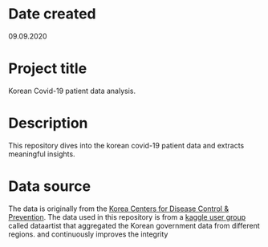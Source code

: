 # Date created
09.09.2020
# Project title
Korean Covid-19 patient data analysis.
# Description
This repository dives into the korean covid-19 patient data and extracts meaningful insights.
# Data source
The data is originally from the [Korea Centers for Disease Control & Prevention](http://www.cdc.go.kr/).
The data used in this repository is from a [kaggle user group](https://www.kaggle.com/kimjihoo/coronavirusdataset)
called dataartist that aggregated the Korean government data from different regions.
and continuously improves the integrity
